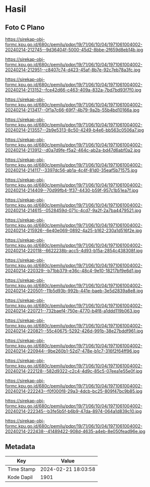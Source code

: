 # Hasil

## Foto C Plano

https://sirekap-obj-formc.kpu.go.id/680c/pemilu/pdpr/19/71/06/10/04/1971061004002-20240214-212745--9d36404f-5000-45d2-8bbe-2f659d8eb14b.jpg

https://sirekap-obj-formc.kpu.go.id/680c/pemilu/pdpr/19/71/06/10/04/1971061004002-20240214-212951--c8407c74-d423-45af-8b7e-92c7eb78a3fc.jpg

https://sirekap-obj-formc.kpu.go.id/680c/pemilu/pdpr/19/71/06/10/04/1971061004002-20240214-213152--fce42d66-c463-409a-832a-7bd7bd93f7f0.jpg

https://sirekap-obj-formc.kpu.go.id/680c/pemilu/pdpr/19/71/06/10/04/1971061004002-20240214-213417--0f1a7c66-69f7-4b79-9a2b-55b4bd10166a.jpg

https://sirekap-obj-formc.kpu.go.id/680c/pemilu/pdpr/19/71/06/10/04/1971061004002-20240214-213557--2b9e5313-8c50-4249-b4e6-bb563c0506a7.jpg

https://sirekap-obj-formc.kpu.go.id/680c/pemilu/pdpr/19/71/06/10/04/1971061004002-20240214-213912--d0a7d9fe-f5a2-464c-ab2a-bd47d6abf0a2.jpg

https://sirekap-obj-formc.kpu.go.id/680c/pemilu/pdpr/19/71/06/10/04/1971061004002-20240214-214117--3397dc56-ab1a-4c4f-81d0-35eaf5b71575.jpg

https://sirekap-obj-formc.kpu.go.id/680c/pemilu/pdpr/19/71/06/10/04/1971061004002-20240214-214409--70d99fb4-1f37-4430-b59f-957c1b51ea7f.jpg

https://sirekap-obj-formc.kpu.go.id/680c/pemilu/pdpr/19/71/06/10/04/1971061004002-20240214-214615--0528459d-071c-4cd7-9a2f-2a7ba4479521.jpg

https://sirekap-obj-formc.kpu.go.id/680c/pemilu/pdpr/19/71/06/10/04/1971061004002-20240214-215926--6e40e069-0892-4a25-b162-230a1d516f2e.jpg

https://sirekap-obj-formc.kpu.go.id/680c/pemilu/pdpr/19/71/06/10/04/1971061004002-20240214-220118--6622238b-acc5-4d93-b15a-2854c438308f.jpg

https://sirekap-obj-formc.kpu.go.id/680c/pemilu/pdpr/19/71/06/10/04/1971061004002-20240214-220329--b71bb379-e36c-48c4-9e10-18217bf9e6d1.jpg

https://sirekap-obj-formc.kpu.go.id/680c/pemilu/pdpr/19/71/06/10/04/1971061004002-20240214-220501--11b5d93b-992b-441e-baeb-3e5d2839a8e8.jpg

https://sirekap-obj-formc.kpu.go.id/680c/pemilu/pdpr/19/71/06/10/04/1971061004002-20240214-220721--732baef4-750e-4770-b4f8-a1ddd119b063.jpg

https://sirekap-obj-formc.kpu.go.id/680c/pemilu/pdpr/19/71/06/10/04/1971061004002-20240214-220821--55c40675-5292-426d-991b-38e27bddf961.jpg

https://sirekap-obj-formc.kpu.go.id/680c/pemilu/pdpr/19/71/06/10/04/1971061004002-20240214-220944--9be260b1-52d7-478e-b1c7-316f2f64ff96.jpg

https://sirekap-obj-formc.kpu.go.id/680c/pemilu/pdpr/19/71/06/10/04/1971061004002-20240214-222128--582d9322-c2c4-4d9c-85c5-07eea1e55e0f.jpg

https://sirekap-obj-formc.kpu.go.id/680c/pemilu/pdpr/19/71/06/10/04/1971061004002-20240214-222243--f0f000f8-29a3-4dcb-bc25-809f47bc9b85.jpg

https://sirekap-obj-formc.kpu.go.id/680c/pemilu/pdpr/19/71/06/10/04/1971061004002-20240214-222345--b3fe5b5f-b6b9-47da-8974-064a1d839c10.jpg

https://sirekap-obj-formc.kpu.go.id/680c/pemilu/pdpr/19/71/06/10/04/1971061004002-20240214-222438--41489422-908d-4635-a4eb-8e050fead96e.jpg


## Metadata

| Key        | Value               |
| ---------- | ------------------- |
| Time Stamp | 2024-02-21 18:03:58 |
| Kode Dapil | 1901                |



